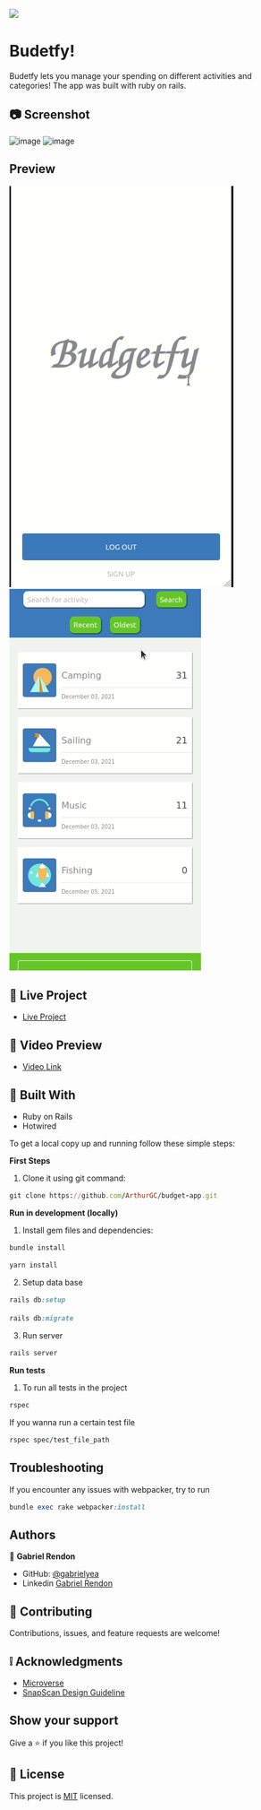 ![](https://img.shields.io/badge/Microverse-blueviolet)
# Budetfy! 

Budetfy lets you manage your spending on different activities and categories! The app was built with ruby on rails.

## :camera: Screenshot
![image](https://user-images.githubusercontent.com/28903404/144688943-ea6b2b33-416f-4357-9fa7-aacab12b6f30.png)
![image](https://user-images.githubusercontent.com/28903404/144688995-ebc797d0-9fbf-41f0-992d-14fd5d50d748.png)

## Preview
![image](https://github.com/gabrielyea/budgetfy/blob/search-bar/transition.gif)
![image](https://github.com/gabrielyea/budgetfy/blob/search-bar/search-bar.gif)

## :red_circle: Live Project
- [Live Project](https://budgetfy-rails.herokuapp.com/)

## :red_circle: Video Preview

- [Video Link](https://www.loom.com/share/747ace8b9fa94518afc8c493be5aac2d)


## :hammer: Built With

- Ruby on Rails
- Hotwired

To get a local copy up and running follow these simple steps:

**First Steps**

1. Clone it using git command:
```ruby
git clone https://github.com/ArthurGC/budget-app.git
```

**Run in development (locally)**

1. Install gem files and dependencies:
```ruby
bundle install
```
```ruby
yarn install
```
2. Setup data base
```ruby
rails db:setup

rails db:migrate
```

3. Run server
```ruby
rails server
```

**Run tests**

1. To run all tests in the project
```ruby
rspec
``` 
If you wanna run a certain test file
```ruby
rspec spec/test_file_path
```

## Troubleshooting

If you encounter any issues with webpacker, try to run 
```ruby
bundle exec rake webpacker:install
```


## Authors

👤 **Gabriel Rendon**

- GitHub: [@gabrielyea](https://github.com/gabrielyea)
- Linkedin [Gabriel Rendon](https://www.linkedin.com/in/gabriel-rendon-paredes/)

## 🤝 Contributing

Contributions, issues, and feature requests are welcome!


## :grey_exclamation: Acknowledgments

- [Microverse](https://www.microverse.org/)
- [SnapScan Design Guideline](https://www.behance.net/gallery/19759151/Snapscan-iOs-design-and-branding?tracking_source=)

## Show your support

Give a ⭐️ if you like this project!

## 📝 License

This project is [MIT](LICENSE) licensed.
